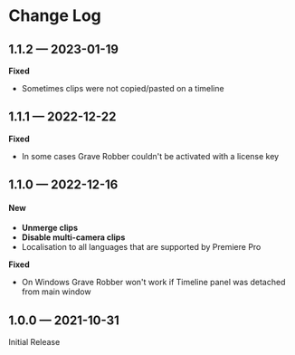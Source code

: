 # Change Log

## 1.1.2 — 2023-01-19

**Fixed**

* Sometimes clips were not copied/pasted on a timeline

## 1.1.1 — 2022-12-22

**Fixed**

* In some cases Grave Robber couldn't be activated with a license key

## 1.1.0 — 2022-12-16

#### New

* **Unmerge clips**
* **Disable multi-camera clips**
* Localisation to all languages that are supported by Premiere Pro

**Fixed**

* On Windows Grave Robber won't work if Timeline panel was detached from main window

## 1.0.0 — 2021-10-31

Initial Release
